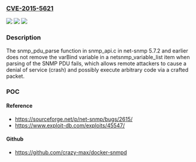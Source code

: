 ### [CVE-2015-5621](https://cve.mitre.org/cgi-bin/cvename.cgi?name=CVE-2015-5621)
![](https://img.shields.io/static/v1?label=Product&message=n%2Fa&color=blue)
![](https://img.shields.io/static/v1?label=Version&message=n%2Fa&color=blue)
![](https://img.shields.io/static/v1?label=Vulnerability&message=n%2Fa&color=brighgreen)

### Description

The snmp_pdu_parse function in snmp_api.c in net-snmp 5.7.2 and earlier does not remove the varBind variable in a netsnmp_variable_list item when parsing of the SNMP PDU fails, which allows remote attackers to cause a denial of service (crash) and possibly execute arbitrary code via a crafted packet.

### POC

#### Reference
- https://sourceforge.net/p/net-snmp/bugs/2615/
- https://www.exploit-db.com/exploits/45547/

#### Github
- https://github.com/crazy-max/docker-snmpd

